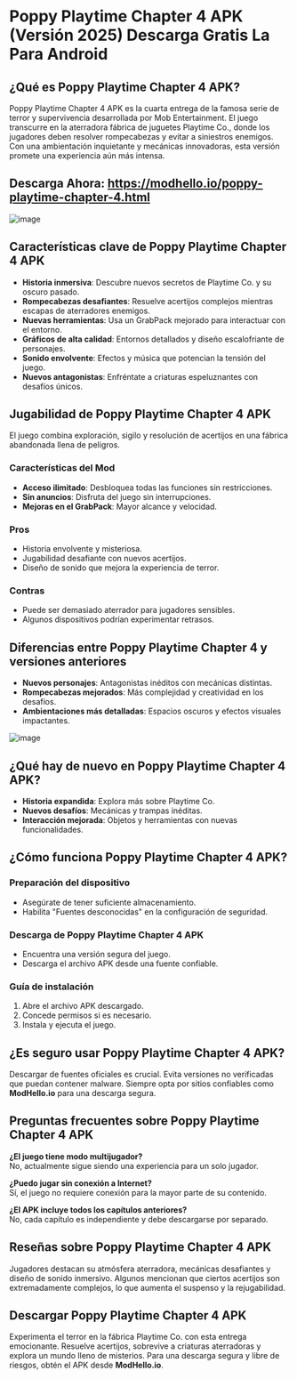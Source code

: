 # Poppy Playtime Chapter 4 APK (Versión 2025) Descarga Gratis La Para Android

## ¿Qué es Poppy Playtime Chapter 4 APK?

Poppy Playtime Chapter 4 APK es la cuarta entrega de la famosa serie de terror y supervivencia desarrollada por Mob Entertainment. El juego transcurre en la aterradora fábrica de juguetes Playtime Co., donde los jugadores deben resolver rompecabezas y evitar a siniestros enemigos. Con una ambientación inquietante y mecánicas innovadoras, esta versión promete una experiencia aún más intensa.

## Descarga Ahora: https://modhello.io/poppy-playtime-chapter-4.html

![image](https://github.com/user-attachments/assets/7b4ef682-a237-48d7-ba48-2114f9856b28)

## Características clave de Poppy Playtime Chapter 4 APK

- **Historia inmersiva**: Descubre nuevos secretos de Playtime Co. y su oscuro pasado.
- **Rompecabezas desafiantes**: Resuelve acertijos complejos mientras escapas de aterradores enemigos.
- **Nuevas herramientas**: Usa un GrabPack mejorado para interactuar con el entorno.
- **Gráficos de alta calidad**: Entornos detallados y diseño escalofriante de personajes.
- **Sonido envolvente**: Efectos y música que potencian la tensión del juego.
- **Nuevos antagonistas**: Enfréntate a criaturas espeluznantes con desafíos únicos.

## Jugabilidad de Poppy Playtime Chapter 4 APK

El juego combina exploración, sigilo y resolución de acertijos en una fábrica abandonada llena de peligros.

### Características del Mod

- **Acceso ilimitado**: Desbloquea todas las funciones sin restricciones.
- **Sin anuncios**: Disfruta del juego sin interrupciones.
- **Mejoras en el GrabPack**: Mayor alcance y velocidad.

### Pros

- Historia envolvente y misteriosa.
- Jugabilidad desafiante con nuevos acertijos.
- Diseño de sonido que mejora la experiencia de terror.

### Contras

- Puede ser demasiado aterrador para jugadores sensibles.
- Algunos dispositivos podrían experimentar retrasos.

## Diferencias entre Poppy Playtime Chapter 4 y versiones anteriores

- **Nuevos personajes**: Antagonistas inéditos con mecánicas distintas.
- **Rompecabezas mejorados**: Más complejidad y creatividad en los desafíos.
- **Ambientaciones más detalladas**: Espacios oscuros y efectos visuales impactantes.

![image](https://github.com/user-attachments/assets/f610296f-0ba7-494e-90ec-6cd8579161bd)

## ¿Qué hay de nuevo en Poppy Playtime Chapter 4 APK?

- **Historia expandida**: Explora más sobre Playtime Co.
- **Nuevos desafíos**: Mecánicas y trampas inéditas.
- **Interacción mejorada**: Objetos y herramientas con nuevas funcionalidades.

## ¿Cómo funciona Poppy Playtime Chapter 4 APK?

### Preparación del dispositivo

- Asegúrate de tener suficiente almacenamiento.
- Habilita "Fuentes desconocidas" en la configuración de seguridad.

### Descarga de Poppy Playtime Chapter 4 APK

- Encuentra una versión segura del juego.
- Descarga el archivo APK desde una fuente confiable.

### Guía de instalación

1. Abre el archivo APK descargado.
2. Concede permisos si es necesario.
3. Instala y ejecuta el juego.

## ¿Es seguro usar Poppy Playtime Chapter 4 APK?

Descargar de fuentes oficiales es crucial. Evita versiones no verificadas que puedan contener malware. Siempre opta por sitios confiables como **ModHello.io** para una descarga segura.

## Preguntas frecuentes sobre Poppy Playtime Chapter 4 APK

**¿El juego tiene modo multijugador?**  
No, actualmente sigue siendo una experiencia para un solo jugador.

**¿Puedo jugar sin conexión a Internet?**  
Sí, el juego no requiere conexión para la mayor parte de su contenido.

**¿El APK incluye todos los capítulos anteriores?**  
No, cada capítulo es independiente y debe descargarse por separado.

## Reseñas sobre Poppy Playtime Chapter 4 APK

Jugadores destacan su atmósfera aterradora, mecánicas desafiantes y diseño de sonido inmersivo. Algunos mencionan que ciertos acertijos son extremadamente complejos, lo que aumenta el suspenso y la rejugabilidad.

## Descargar Poppy Playtime Chapter 4 APK

Experimenta el terror en la fábrica Playtime Co. con esta entrega emocionante. Resuelve acertijos, sobrevive a criaturas aterradoras y explora un mundo lleno de misterios. Para una descarga segura y libre de riesgos, obtén el APK desde **ModHello.io**.

